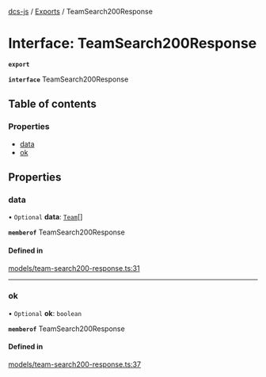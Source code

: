 [dcs-js](../README.md) / [Exports](../modules.md) / TeamSearch200Response

# Interface: TeamSearch200Response

**`export`**

**`interface`** TeamSearch200Response

## Table of contents

### Properties

- [data](TeamSearch200Response.md#data)
- [ok](TeamSearch200Response.md#ok)

## Properties

### <a id="data" name="data"></a> data

• `Optional` **data**: [`Team`](Team.md)[]

**`memberof`** TeamSearch200Response

#### Defined in

[models/team-search200-response.ts:31](https://github.com/unfoldingWord/dcs-js/blob/b29eb7a/models/team-search200-response.ts#L31)

___

### <a id="ok" name="ok"></a> ok

• `Optional` **ok**: `boolean`

**`memberof`** TeamSearch200Response

#### Defined in

[models/team-search200-response.ts:37](https://github.com/unfoldingWord/dcs-js/blob/b29eb7a/models/team-search200-response.ts#L37)
